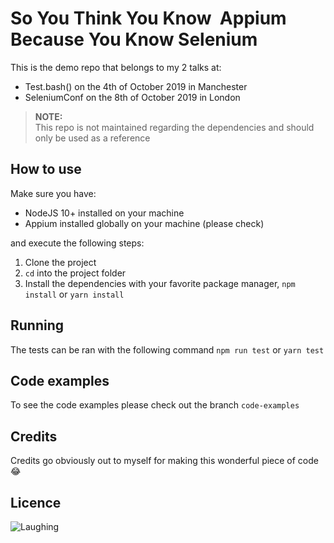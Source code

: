 # So You Think You Know  Appium  Because You Know Selenium

This is the demo repo that belongs to my 2 talks at:

- Test.bash() on the 4th of October 2019 in Manchester
- SeleniumConf on the 8th of October 2019 in London

> **NOTE:**<br>
>This repo is not maintained regarding the dependencies and should only be used as a reference

## How to use
Make sure you have:

- NodeJS 10+ installed on your machine
- Appium installed globally on your machine (please check)
 
and execute the following steps:

1. Clone the project
1. `cd` into the project folder
1. Install the dependencies with your favorite package manager, `npm install` or `yarn install`

## Running
The tests can be ran with the following command `npm run test` or `yarn test`

## Code examples
To see the code examples please check out the branch `code-examples`

## Credits
Credits go obviously out to myself for making this wonderful piece of code 😂

## Licence
![Laughing](https://i.giphy.com/media/ZqlvCTNHpqrio/giphy.gif)
